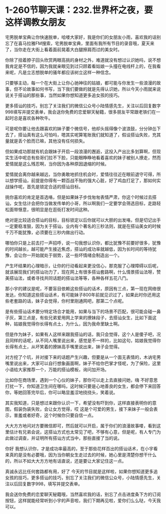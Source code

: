 # 1-260节聊天课：232.世界杯之夜，要这样调教女朋友

宅男脱单宝典让你快速脱单，哈喽大家好，我是你们的女朋友小雨，喜欢我的话别忘了在喜马拉雅FM搜索，宅男脱单宝典，里面有我所有节目的录音哦，夏天来了，当你走在大街上看着面前晃着大白腿擦肩而过的美女时。

你除了扭着脖子回头欣赏两眼高挑的身材之外，难道就没有想过认识她吗，说不想我肯定是不信的，因为我就亲眼见到过只顾着看姑娘一头撞在电线杆上的，在我看来呢，凡是立志想脱单的骚年都应该树立这样一种信念。

只要够主动，每一个在大街上让你心驰神往的姑娘，都可能与你发生一些浪漫的故事，但不论故事如何书写，当下我们要做的就是先得认识她，所以今天小雨就来说说关于搭讪的那些事，当然如果你想知道更多追女孩的技巧。

更多搭讪的技巧，别忘了关注我们的微信公众号小陆情感先生，关注以后回复数字998填写并提交表单，我会送你免费的恋爱聊天秘籍，很多朋友平常跟老铁们在一起时总是喜欢各种吹牛。

可是呢你要让他去跟喜欢的妹子要个微信号，他却头摇得像个波浪鼓，分分钟怂下去了，搭讪真有这么可怕吗，嗯其实呢算笔账我们就知道了，假设搭讪失败，充其量就是丢个脸而已嘛，其他没有任何损失。

但如果成功那就有机会跟妹子开启一段浪漫的邂逅，这投入产出比多划算啊，但现实生活中呢总有些哥们拉不下脸，只能眼睁睁地看着喜欢的妹子被别人撩走，然而爱情就是这么残忍啊，当你因为各种原因退缩的时候。

爱情就会离你越来越远，当你勇敢地抓住机会时，爱情往往近在眼前退守可得，所以想学搭讪，前提是你得有一颗百战不殆的强大心脏，好了鸡血打足了，那如何实战操作呢，首先是锁定合适的搭讪目标。

挑你喜欢的肯定是首选咯，但是如果妹子步伐匆匆表情严肃，你这个时候过去搭讪，女生估计会把你当做发传单的小哥，所以啊我们一定要学会筛选目标，走路轻松面带惬意，很明显是在逛街打发时间这种。

绝对是比较适合搭讪的目标，目标锁定以后你就可以大胆的出发咯，但是切记出手一定要稳准狠，因为关于搭讪，业内有个著名的三秒法则，就是在搭讪美女的时候千万不能犹豫，必须要在三秒内做出行动。

哪怕你只是上前去打一声招呼，说一句我想认识你，都比犹豫不前要好很多，犹豫的时间越长，越可能产生接近焦虑，搭讪的成功率就越低，因为长时间的等待犹豫，会让你一开始就处于弱势，这一些坏情绪会制造出一个。

产生坏结果的心理暗示，让你的行动看起来更没信心，那克服了心理障碍以后呢，就该展现我们的搭讪功力了，现在网上有很多搭讪套路啊，什么情景搭讪法呀，赞美搭讪法，或者寻找共同话题的搭讪法等等，各种各样五花八门。

那小宇的建议是呢，不要盲目依赖这些搭讪的话术，原因有三点，第一现在网络很发达，你知道这些搭讪话术，有可能妹子800年前就见识过了，如果此时你还用这些老套路的话，妹子会觉得，你村里刚通网吧，那第二个点呢。

是有些搭讪话术要分特定场合才能用，如果与当下的场景不匹配，很可能会碰一鼻子灰，第三点是，有些兄弟爱用网上学来的撩妹段子，去搭讪女生，比如下面这种，姑娘我觉得你长得有点土，为什么，因为我命里缺土啊。

但是作为妹子，如果有人这样来跟我搭讪的话，我只会觉得，这个人是傻子吧，况且同样的话呢，从不同人嘴里说出来，感觉是不一样的，比如这句，姑娘我觉得你长得有点土，从坏笑着的撩妹高手嘴里说出来，妹子会觉得。

对方挖了个坑，并对接下来的话题产生兴趣，但要是从一个面无表情的，木讷宅男嘴里说出来，大家可以自行想象画面啊，妹子不给你巴掌才怪呢，为了保险，这里小语给大家推荐一个，万能的搭讪模板，询问加开场。

比如你在商场里，遇到一个心仪的妹子，那你可以走上去直接问她，嗨 不好意思打扰一下，你知道卫生间在哪吗，这时候只要是心地善良的女生，都会停下来回答你，等她回答完毕后，你可以略显羞涩地挠挠头，笑着说。

其实我知道，只是想过来跟你认识一下，希望没有吓到你，这样直接表明你的意图，假装伪装失败，会让女方觉得，哎 这是个可爱的男生，接下来妹子一般会表示，害羞或者好奇，这个时候你只要自信一点。

大大方方地问对方要微信即可，然后就可以开启，属于你们的浪漫故事喽，看到这里估计有兄弟会说，这搭讪方式也太常见了吧，不够有心意，但是呢，有人专门为此做过调查，并证明所有搭讪方式当中，那些直接了当的说。

你好 我想认识你，才是成功率最高的，至于那些花样百出的搭讪话术，在小宇看来真的是没有必要哦，因为当你朝女生走过去的时候，她心里是清楚你想干什么的，所以不如大大方方地有话直说，还是要让大家记住这一点。

真诚永远比任何套路都有用，好了 今天的节目就是这样啦，如果你想知道更多追女孩的技巧，更多搭讪的技巧，别忘了关注我们的微信公众号，小陆情感先生，关注以后回复数字998，填写并提交表单。

我会送你免费的恋爱聊天秘籍哦，当然喜欢我的话，别忘了点击进度条下方的订阅按钮，这样就能经常听到小宇的声音啦，我们下期再见啦，爱你们么么哒，今天我可以。

